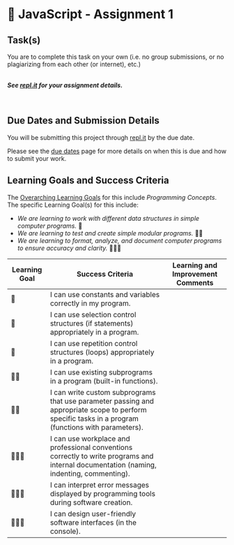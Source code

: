 # &#x1F4D8; JavaScript - Assignment 1

## Task(s)
You are to complete this task on your own (i.e. no group submissions, or no plagiarizing from each other (or internet), etc.)  
<br/>

_**See [repl.it](https://repl.it) for your assignment details.**_

<br/>

## Due Dates and Submission Details

You will be submitting this project through [repl.it](https://repl.it) by the due date.

Please see the [due dates](./Due-Dates-and-Submission-Details) page for more details on when this is due and how to submit your work.

## Learning Goals and Success Criteria

The [Overarching Learning Goals](./images/ICS3U.jpg) for this include _Programming Concepts_.
The specific Learning Goal(s) for this include:
  * _We are learning to work with different data structures in simple computer programs._ &#x1F4D8;
  * _We are learning to test and create simple modular programs._ &#x1F4D8;&#x1F4D8;
  * _We are learning to format, analyze, and document computer programs to ensure accuracy and clarity._ &#x1F4D8;&#x1F4D8;&#x1F4D8;


| Learning Goal | Success Criteria  | Learning and Improvement Comments |
| ------------- | ----------------- | --------------------------------- |
| &#x1F4D8;     | I can use constants and variables correctly in my program. | |
| &#x1F4D8;     | I can use selection control structures (if statements) appropriately in a program. | |
| &#x1F4D8;     | I can use repetition control structures (loops) appropriately in a program. | |
| &#x1F4D8;&#x1F4D8;     | I can use existing subprograms in a program (built-in functions).  | |
| &#x1F4D8;&#x1F4D8;     | I can write custom subprograms that use parameter passing and appropriate scope to perform specific tasks in a program (functions with parameters).  | |
| &#x1F4D8;&#x1F4D8;&#x1F4D8;     | I can use workplace and professional conventions correctly to write programs and internal documentation (naming, indenting, commenting). | |
| &#x1F4D8;&#x1F4D8;&#x1F4D8;     | I can interpret error messages displayed by programming tools during software creation. | |
| &#x1F4D8;&#x1F4D8;&#x1F4D8;     | I can design user-friendly software interfaces (in the console). | |